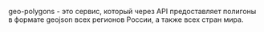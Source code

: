 geo-polygons - это сервис, который через API предоставляет полигоны в формате geojson всех регионов России, а также всех стран мира.
